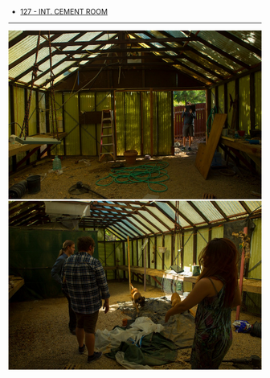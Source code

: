 

* [127 - INT. CEMENT ROOM](127-INT.AbandonedGreenhouse-FLASHBACK.md)

----

![prepro1][]
![prepro2][]

[prepro1]: images/GreenhousePrePro.JPG
[prepro2]: images/GreenhousePrePro2.JPG